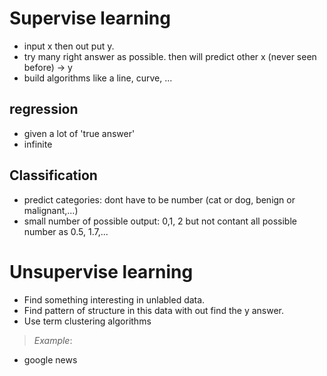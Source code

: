 # Supervise learning
- input x then out put y. 
- try many right answer as possible. then will predict other x (never seen before) -> y
- build algorithms like a line, curve, ...
## regression
- given a lot of 'true answer'
- infinite

## Classification
- predict categories: dont have to be number (cat or dog, benign or malignant,...)
- small number of possible output: 0,1, 2 but not contant all possible number as 0.5, 1.7,...

# Unsupervise learning
- Find something interesting in unlabled data.
- Find pattern of structure in this data with out find the y answer.
- Use term clustering algorithms
> *Example*:
- google news

